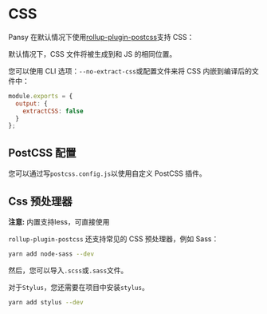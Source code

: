 # CSS

Pansy 在默认情况下使用[rollup-plugin-postcss](https://github.com/egoist/rollup-plugin-postcss)支持 CSS：

默认情况下，CSS 文件将被生成到和 JS 的相同位置。

您可以使用 CLI 选项：`--no-extract-css`或配置文件来将 CSS 内嵌到编译后的文件中：

```javascript
module.exports = {
  output: {
    extractCSS: false
  }
};
```

## PostCSS 配置

您可以通过写`postcss.config.js`以使用自定义 PostCSS 插件。

## Css 预处理器

**注意:** 内置支持less，可直接使用

`rollup-plugin-postcss` 还支持常见的 CSS 预处理器，例如 Sass：

```bash
yarn add node-sass --dev
```

然后，您可以导入`.scss`或`.sass`文件。

对于`Stylus`，您还需要在项目中安装`stylus`。

```bash
yarn add stylus --dev
```
